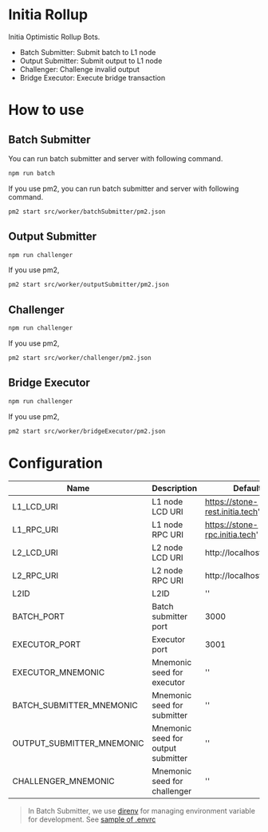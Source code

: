 # Initia Rollup

Initia Optimistic Rollup Bots.

- Batch Submitter: Submit batch to L1 node
- Output Submitter: Submit output to L1 node
- Challenger: Challenge invalid output
- Bridge Executor: Execute bridge transaction

# How to use

## Batch Submitter

You can run batch submitter and server with following command.

```bash
npm run batch
```

If you use pm2, you can run batch submitter and server with following command.

```bash
pm2 start src/worker/batchSubmitter/pm2.json
```

## Output Submitter

```bash
npm run challenger
```

If you use pm2,
```bash
pm2 start src/worker/outputSubmitter/pm2.json
```

## Challenger

```bash
npm run challenger
```

If you use pm2, 
```bash
pm2 start src/worker/challenger/pm2.json
```

## Bridge Executor

```bash
npm run challenger
```

If you use pm2,
```bash
pm2 start src/worker/bridgeExecutor/pm2.json
```

# Configuration

| Name                      | Description                                            | Default                          |
| ------------------------- | ------------------------------------------------------ | -------------------------------- |
| L1_LCD_URI                | L1 node LCD URI                                        | https://stone-rest.initia.tech'  |
| L1_RPC_URI                | L1 node RPC URI                                        | https://stone-rpc.initia.tech'   |
| L2_LCD_URI                | L2 node LCD URI                                        | http://localhost:1317            |
| L2_RPC_URI                | L2 node RPC URI                                        | http://localhost:26657           |
| L2ID                      | L2ID                                                   | ''                               |
| BATCH_PORT                | Batch submitter port                                   | 3000                             |
| EXECUTOR_PORT             | Executor port                                          | 3001                             |
| EXECUTOR_MNEMONIC         | Mnemonic seed for executor                             | ''                               |
| BATCH_SUBMITTER_MNEMONIC  | Mnemonic seed for submitter                            | ''                               |
| OUTPUT_SUBMITTER_MNEMONIC | Mnemonic seed for output submitter                     | ''                               |
| CHALLENGER_MNEMONIC       | Mnemonic seed for challenger                           | ''                               |

> In Batch Submitter, we use [direnv](https://direnv.net) for managing environment variable for development. See [sample of .envrc](.envrc_sample)
